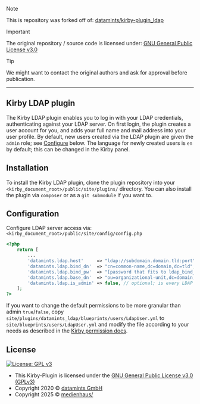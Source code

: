 > [!NOTE]
> This is repository was forked off of: [datamints/kirby-plugin_ldap](https://github.com/datamints/kirby-plugin_ldap)

> [!IMPORTANT]
> The original repository / source code is licensed under: [GNU General Public License v3.0](https://github.com/datamints/kirby-plugin_ldap/blob/master/LICENSE)

> [!TIP]
> We might want to contact the original authors and ask for approval before publication.

---

## Kirby LDAP plugin

The Kirby LDAP plugin enables you to log in with your LDAP credentials, authenticating against your LDAP server. On first login, the plugin creates a user account for you, and adds your full name and mail address into your user profile. By default, new users created via the LDAP plugin are given the `admin` role; see [Configure](#Configure) below. The language for newly created users is `en` by default; this can be changed in the Kirby panel.

## Installation

To install the Kirby LDAP plugin, clone the plugin repository into your `<kirby_document_root>/public/site/plugins/` directory. You can also install the plugin via `composer` or as a `git submodule` if you want to.

## Configuration

Configure LDAP server access via: `<kirby_document_root>/public/site/config/config.php`

```php
<?php
    return [
        ...
        'datamints.ldap.host'     => "ldap://subdomain.domain.tld:port", // host of ldap-server
        'datamints.ldap.bind_dn'  => "cn=common-name,dc=domain,dc=tld", // login username for global access
        'datamints.ldap.bind_pw'  => "[password that fits to ldap_bind_dn", // login password for global access
        'datamints.ldap.base_dn'  => "ou=organizational-unit,dc=domain,dc=tld", // path to search for users
        'datamints.ldap.is_admin' => false, // optional; is every LDAP user an admin? (default: true)
    ];
?>
```

If you want to change the default permissions to be more granular than admin `true`/`false`, copy `site/plugins/datamints_ldap/blueprints/users/LdapUser.yml` to `site/blueprints/users/LdapUser.yml` and modify the file according to your needs as described in the [Kirby permission docs](https://getkirby.com/docs/guide/users/permissions).

## License

[![License: GPL v3](https://img.shields.io/badge/License-GPLv3-blue.svg)](https://www.gnu.org/licenses/gpl-3.0)

- This Kirby-Plugin is licensed under the [GNU General Public License v3.0 (GPLv3)](https://www.gnu.org/licenses/gpl-3.0)
- Copyright 2020 © <a href="https://www.datamints.com/" target="_blank">datamints GmbH</a>
- Copyright 2025 © <a href="https://medienhaus.dev/" target="_blank">medienhaus/</a>
